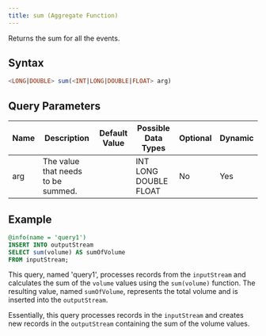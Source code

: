 ```yaml
---
title: sum (Aggregate Function)
---
```


Returns the sum for all the events.

## Syntax

```sql
<LONG|DOUBLE> sum(<INT|LONG|DOUBLE|FLOAT> arg)
```

## Query Parameters

| Name | Description                        | Default Value | Possible Data Types   | Optional | Dynamic |
|------|------------------------------------|---------------|-----------------------|----------|---------|
| arg  | The value that needs to be summed. |               | INT LONG DOUBLE FLOAT | No       | Yes     |

## Example

```sql
@info(name = 'query1')
INSERT INTO outputStream
SELECT sum(volume) AS sumOfVolume
FROM inputStream;
```

This query, named 'query1', processes records from the `inputStream` and calculates the sum of the `volume` values using the `sum(volume)` function. The resulting value, named `sumOfVolume`, represents the total volume and is inserted into the `outputStream`.

Essentially, this query processes records in the `inputStream` and creates new records in the `outputStream` containing the sum of the volume values.
